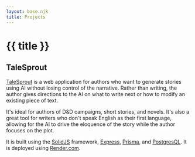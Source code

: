 ```yaml
---
layout: base.njk
title: Projects
---
```


# {{ title }}

## TaleSprout

[TaleSprout](https://www.talesprout.com/) is a web application for authors who want to generate stories using AI without losing control of the narrative. Rather than writing, the author gives directions to the AI on what to write next or how to modify an existing piece of text.

It's ideal for authors of D&D campaigns, short stories, and novels. It's also a great tool for writers who don't speak English as their first language, allowing for the AI to drive the eloquence of the story while the author focuses on the plot.

It is built using the [SolidJS](https://www.solidjs.com/) framework, [Express](https://expressjs.com/), [Prisma](https://www.prisma.io/), and [PostgresQL](https://www.postgresql.org/). It is deployed using [Render.com](https://render.com/).